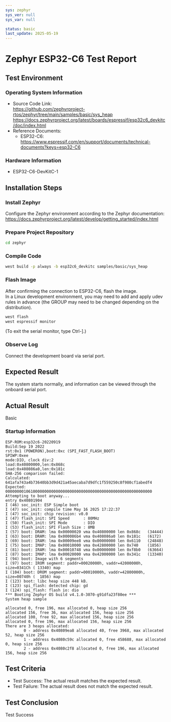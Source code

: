 ```yaml
---
sys: zephyr
sys_ver: null
sys_var: null

status: basic
last_update: 2025-05-19
---
```


# Zephyr ESP32-C6 Test Report

## Test Environment
### Operating System Information

- Source Code Link:  
  https://github.com/zephyrproject-rtos/zephyr/tree/main/samples/basic/sys_heap  
  https://docs.zephyrproject.org/latest/boards/espressif/esp32c6_devkitc/doc/index.html
- Reference Documents:  
    - ESP32-C6: https://www.espressif.com/en/support/documents/technical-documents?keys=esp32-C6

### Hardware Information

- ESP32-C6-DevKitC-1

## Installation Steps

### Install Zephyr

Configure the Zephyr environment according to the Zephyr documentation:  
https://docs.zephyrproject.org/latest/develop/getting_started/index.html

### Prepare Project Repository

```bash
cd zephyr
```

### Compile Code

```bash
west build -p always -b esp32c6_devkitc samples/basic/sys_heap
```

### Flash Image

After confirming the connection to ESP32-C6, flash the image.  
In a Linux development environment, you may need to add and apply udev rules in advance (the GROUP may need to be changed depending on the distribution).

```bash
west flash
west espressif monitor
```
(To exit the serial monitor, type Ctrl-].)

### Observe Log

Connect the development board via serial port.

## Expected Result

The system starts normally, and information can be viewed through the onboard serial port.

## Actual Result

Basic

### Startup Information

```log
ESP-ROM:esp32c6-20220919
Build:Sep 19 2022
rst:0x1 (POWERON),boot:0xc (SPI_FAST_FLASH_BOOT)
SPIWP:0xee
mode:DIO, clock div:2
load:0x40800000,len:0x868c
load:0x408086a0,len:0x181c
SHA-256 comparison failed:
Calculated: 641afa743a4b73640bb3d9d421a45aecaba7d9dfc1f559250c8f980cf1abedf4
Expected: 0000000010610000000000000000000000000000000000000000000000000000
Attempting to boot anyway...
entry 0x40801904
I (46) soc_init: ESP Simple boot
I (47) soc_init: compile time May 16 2025 17:22:37
I (47) soc_init: chip revision: v0.0
I (47) flash_init: SPI Speed      : 80MHz
I (50) flash_init: SPI Mode       : DIO
I (53) flash_init: SPI Flash Size : 8MB
I (57) boot: DRAM: lma 0x00000020 vma 0x40800000 len 0x868c   (34444)
I (63) boot: DRAM: lma 0x000086b4 vma 0x408086a0 len 0x181c   (6172)
I (69) boot: IRAM: lma 0x00009ee8 vma 0x00000000 len 0x6110   (24848)
I (75) boot: IMAP: lma 0x00010000 vma 0x42800000 len 0x740    (1856)
I (81) boot: IRAM: lma 0x00010748 vma 0x00000000 len 0xf8b0   (63664)
I (87) boot: IMAP: lma 0x00020000 vma 0x42000000 len 0x341c   (13340)
I (94) boot: Image with 6 segments
I (97) boot: IROM segment: paddr=00020000h, vaddr=42000000h, size=0341Ch ( 13340) map
I (104) boot: DROM segment: paddr=00010000h, vaddr=42800000h, size=00740h (  1856) map
I (123) boot: libc heap size 448 kB.
I (123) spi_flash: detected chip: gd
I (124) spi_flash: flash io: dio
*** Booting Zephyr OS build v4.1.0-3070-g91dfa23f80ee ***
System heap sample

allocated 0, free 196, max allocated 0, heap size 256
allocated 156, free 36, max allocated 156, heap size 256
allocated 100, free 92, max allocated 156, heap size 256
allocated 0, free 196, max allocated 156, heap size 256
There are 3 heaps allocated:
        0 - address 0x40809ea8 allocated 40, free 3968, max allocated 52, heap size 256
        1 - address 0x4080c59c allocated 0, free 458688, max allocated 0, heap size 256
        2 - address 0x4080c2f8 allocated 0, free 196, max allocated 156, heap size 256
```

## Test Criteria

- Test Success: The actual result matches the expected result.
- Test Failure: The actual result does not match the expected result.

## Test Conclusion

Test Success